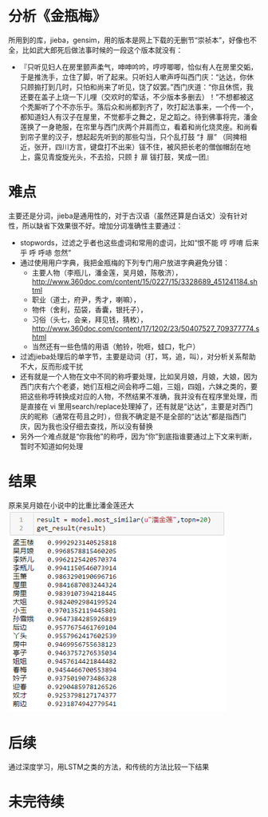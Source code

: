 分析《金瓶梅》
========
所用到的库，jieba，gensim，用的版本是网上下载的无删节“崇祯本”，好像也不全，比如武大郎死后做法事时候的一段这个版本就没有：
* 『只听见妇人在房里颤声柔气，呻呻吟吟，哼哼唧唧，恰似有人在房里交姤，于是推洗手，立住了脚，听了起来。只听妇人嗽声呼叫西门庆：“达达，你休只顾搧打到几时，只怕和尚来了听见，饶了奴罢。”西门庆道：“你且休慌，我还要在盖子上烧一下儿哩（交欢时的荤话，不少版本多删去）！”不想都被这个秃厮听了个不亦乐乎。落后众和尚都到齐了，吹打起法事来，一个传一个，都知道妇人有汉子在屋里，不觉都手之舞之，足之蹈之。待到佛事将完，潘金莲换了一身艳服，在帘里与西门庆两个并肩而立，看着和尚化烧灵座。和尚看到帘子里的汉子，想起起先听到的那些勾当，只个乱打鼓 “扌扉” （同捭相近，张开，四川方言，键盘打不出来）钹不住，被风把长老的僧伽帽刮在地上，露见青旋旋光头，不去拾，只顾 扌扉 钹打鼓，笑成一团』


难点
========
主要还是分词，jieba是通用性的，对于古汉语（虽然还算是白话文）没有针对性，所以缺省下效果很不好。增加分词准确性主要通过：

* stopwords，过滤之乎者也这些虚词和常用的虚词，比如“恨不能 哼 哼唷 后来 乎 呼 呼哧 忽然”
* 通过使用用户字典，我把金瓶梅的下列专门用户放进字典避免分错：
    * 主要人物（李瓶儿，潘金莲，吴月娘，陈敬济），
      http://www.360doc.com/content/15/0227/15/3328689_451241184.shtml
    * 职业（道士，府尹，秀才，喇嘛），
    * 物件（舍利，茄袋，香囊，银托子），
    * 习俗（头七，会亲，拜见钱，猜枚），
      http://www.360doc.com/content/17/1202/23/50407527_709377774.shtml
    * 当然还有一些色情的用语（勉铃，吮咂，蛙口，牝户）
* 过滤jieba处理后的单字节，主要是动词（打，骂，追，叫），对分析关系帮助不大，反而形成干扰
* 还有就是一个人物在文中不同的称呼要处理，比如吴月娘，月娘，大娘，因为西门庆有六个老婆，她们互相之间会称呼二姐，三姐，四姐，六妹之类的，要把这些称呼转换成对应的人物，不然结果不准确，我并没有在程序里处理，而是直接在 vi 里用search/replace处理掉了，还有就是“达达”，主要是对西门庆的昵称（通常在苟且之时），但我不确定是不是全部的“达达”都是指西门庆，因为我也没仔细去查找，所以没有替换
* 另外一个难点就是“你我他”的称呼，因为“你”到底指谁要通过上下文来判断，暂时不知道如何处理


结果
========
原来吴月娘在小说中的比重比潘金莲还大
![](data/screenshot-1.png)

后续
========
通过深度学习，用LSTM之类的方法，和传统的方法比较一下结果


未完待续
========
